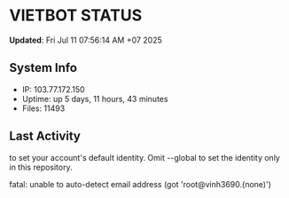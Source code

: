 # VIETBOT STATUS
**Updated**: Fri Jul 11 07:56:14 AM +07 2025

## System Info
- IP: 103.77.172.150
- Uptime: up 5 days, 11 hours, 43 minutes
- Files: 11493

## Last Activity

to set your account's default identity.
Omit --global to set the identity only in this repository.

fatal: unable to auto-detect email address (got 'root@vinh3690.(none)')
